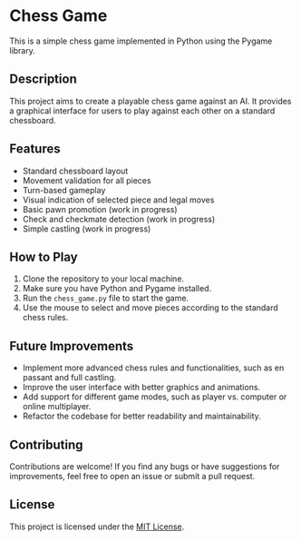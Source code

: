 # Chess Game

This is a simple chess game implemented in Python using the Pygame library.

## Description

This project aims to create a playable chess game against an AI. It provides a graphical interface for users to play against each other on a standard chessboard.

## Features

- Standard chessboard layout
- Movement validation for all pieces
- Turn-based gameplay
- Visual indication of selected piece and legal moves
- Basic pawn promotion (work in progress)
- Check and checkmate detection (work in progress)
- Simple castling (work in progress)

## How to Play

1. Clone the repository to your local machine.
2. Make sure you have Python and Pygame installed.
3. Run the `chess_game.py` file to start the game.
4. Use the mouse to select and move pieces according to the standard chess rules.

## Future Improvements

- Implement more advanced chess rules and functionalities, such as en passant and full castling.
- Improve the user interface with better graphics and animations.
- Add support for different game modes, such as player vs. computer or online multiplayer.
- Refactor the codebase for better readability and maintainability.

## Contributing

Contributions are welcome! If you find any bugs or have suggestions for improvements, feel free to open an issue or submit a pull request.

## License

This project is licensed under the [MIT License](LICENSE).


